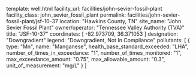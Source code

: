 template: well.html
facility_url: facilities/john-sevier-fossil-plant
facility_class: john_sevier_fossil_plant
permalink: facilities/john-sevier-fossil-plant/jsf-10-37
location: "Hawkins County, TN"
site_name: "John Sevier Fossil Plant"
owner/operator: "Tennessee Valley Authority (TVA)"
title: "JSF-10-37"
coordinates: [
  -82.973709,
  36.371053
]
designation: "Downgradient"
legend: "Downgradient, Not In Compliance"
pollutants: [
  {
  type: "Mn",
  name: "Manganese",
  health_base_standard_exceeded: "LHA",
  number_of_times_in_exceedance: "1",
  number_of_times_monitored: "1",
  max_exceedance_amount: "0.75",
  max_allowable_amount: "0.3",
  unit_of_measurement: "mg/L"
  }
]
